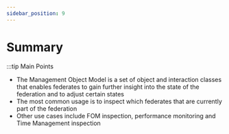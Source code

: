 ```yaml
---
sidebar_position: 9
---
```


# Summary

:::tip Main Points

- The Management Object Model is a set of object and interaction classes that enables federates to gain further insight into the state of the federation and to adjust certain states
- The most common usage is to inspect which federates that are currently part of the federation
- Other use cases include FOM inspection, performance monitoring and Time Management inspection

